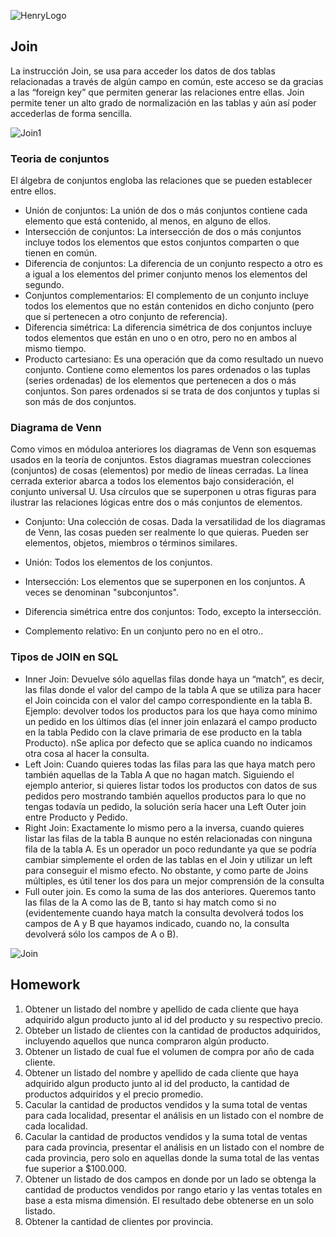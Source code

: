 ![HenryLogo](https://d31uz8lwfmyn8g.cloudfront.net/Assets/logo-henry-white-lg.png)

## Join

La instrucción Join, se usa para acceder los datos de dos tablas relacionadas a través de algún campo en común, este acceso se da gracias a las “foreign key” que permiten generar las relaciones entre ellas. Join permite tener un alto grado de normalización en las tablas y aún así poder accederlas de forma sencilla.

![Join1](https://www.campusmvp.es/recursos/image.axd?picture=INNER-LEFT-RIGHT-FULL-JOIN.png)


### Teoria de conjuntos

El álgebra de conjuntos engloba las relaciones que se pueden establecer entre ellos.

- Unión de conjuntos: La unión de dos o más conjuntos contiene cada elemento que está contenido, al menos, en alguno de ellos.<br>
- Intersección de conjuntos: La intersección de dos o más conjuntos incluye todos los elementos que estos conjuntos comparten o que tienen en común.<br>
- Diferencia de conjuntos: La diferencia de un conjunto respecto a otro es a igual a los elementos del primer conjunto menos los elementos del segundo.<br>
- Conjuntos complementarios: El complemento de un conjunto incluye todos los elementos que no están contenidos en dicho conjunto (pero que sí pertenecen a otro conjunto de referencia).<br>
- Diferencia simétrica: La diferencia simétrica de dos conjuntos incluye todos elementos que están en uno o en otro, pero no en ambos al mismo tiempo.<br>
- Producto cartesiano: Es una operación que da como resultado un nuevo conjunto. Contiene como elementos los pares ordenados o las tuplas (series ordenadas) de los elementos que pertenecen a dos o más conjuntos. Son pares ordenados si se trata de dos conjuntos y tuplas si son más de dos conjuntos.


### Diagrama de Venn

Como vimos en móduloa anteriores los diagramas de Venn son esquemas usados en la teoría de conjuntos. Estos diagramas muestran colecciones (conjuntos) de cosas (elementos) por medio de líneas cerradas. La línea cerrada exterior abarca a todos los elementos bajo consideración, el conjunto universal U. Usa círculos que se superponen u otras figuras para ilustrar las relaciones lógicas entre dos o más conjuntos de elementos.

- Conjunto: Una colección de cosas. Dada la versatilidad de los diagramas de Venn, las cosas pueden ser realmente lo que quieras. Pueden ser elementos, objetos, miembros o términos similares.


- Unión: Todos los elementos de los conjuntos.


- Intersección: Los elementos que se superponen en los conjuntos. A veces se denominan "subconjuntos".

- Diferencia simétrica entre dos conjuntos: Todo, excepto la intersección.

- Complemento relativo: En un conjunto pero no en el otro..

### Tipos de JOIN en SQL

- Inner Join: Devuelve sólo aquellas filas donde haya un “match”, es decir, las filas donde el valor del campo de la tabla A que se utiliza para hacer el Join coincida con el valor del campo correspondiente en la tabla B.  Ejemplo: devolver todos los productos para los que haya como mínimo un pedido en los últimos días (el inner join enlazará el campo producto en la tabla Pedido con la clave primaria de ese producto en la tabla Producto). nSe aplica por defecto que se aplica cuando no indicamos otra cosa al hacer la consulta.<br> 
- Left Join: Cuando quieres todas las filas para las que haya match pero también aquellas de la Tabla A que no hagan match. Siguiendo el ejemplo anterior, si quieres listar todos los productos con datos de sus pedidos pero mostrando también aquellos productos para lo que no tengas todavía un pedido, la solución sería hacer una Left Outer join entre Producto y Pedido.<br>
- Right Join:  Exactamente lo mismo pero a la inversa, cuando quieres listar las filas de la tabla B aunque no estén relacionadas con ninguna fila de la tabla A. Es un operador un poco redundante ya que se podría cambiar simplemente el orden de las  tablas en el Join y utilizar un left para conseguir el mismo efecto. No obstante, y como parte de Joins múltiples, es útil tener los dos para un mejor comprensión de la consulta
- Full outer join. Es como la suma de las dos anteriores. Queremos tanto las filas de la A como las de B, tanto si hay match como si no (evidentemente cuando haya match la consulta devolverá todos los campos de A y B que hayamos indicado, cuando no, la consulta devolverá sólo los campos de A o B).

![Join](https://ingenieriadesoftware.es/wp-content/uploads/2018/07/sqljoin.jpeg)

## Homework

1. Obtener un listado del nombre y apellido de cada cliente que haya adquirido algun producto junto al id del producto y su respectivo precio.
2. Obteber un listado de clientes con la cantidad de productos adquiridos, incluyendo aquellos que nunca compraron algún producto.
3. Obtener un listado de cual fue el volumen de compra por año de cada cliente. 
4. Obtener un listado del nombre y apellido de cada cliente que haya adquirido algun producto junto al id del producto, la cantidad de productos adquiridos y el precio promedio.
5. Cacular la cantidad de productos vendidos y la suma total de ventas para cada localidad, presentar el análisis en un listado con el nombre de cada localidad.
6. Cacular la cantidad de productos vendidos y la suma total de ventas para cada provincia, presentar el análisis en un listado con el nombre de cada provincia, pero solo en aquellas donde la suma total de las ventas fue superior a $100.000.
7. Obtener un listado de dos campos en donde por un lado se obtenga la cantidad de productos vendidos por rango etario y las ventas totales en base a esta misma dimensión. El resultado debe obtenerse en un solo listado.
8. Obtener la cantidad de clientes por provincia.

